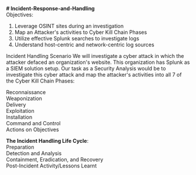 **# Incident-Response-and-Handling**  
Objectives:  

1. Leverage OSINT sites during an investigation 
2. Map an Attacker's activities to Cyber Kill Chain Phases
3. Utilize effective Splunk searches to investigate logs
4. Understand host-centric and network-centric log sources

Incident Handling Scenario We will investigate a cyber attack in which the attacker defaced an organization's website. This organization has Splunk as a SIEM solution setup. Our task as a Security Analysis would be to investigate this cyber attack and map the attacker's activities into all 7 of the Cyber Kill Chain Phases:

Reconnaissance  
Weaponization  
Delivery  
Exploitation  
Installation  
Command and Control  
Actions on Objectives  


**The Incident Handling Life Cycle**:  
Preparation  
Detection and Analysis  
Containment, Eradication, and Recovery  
Post-Incident Activity/Lessons Learnt  
